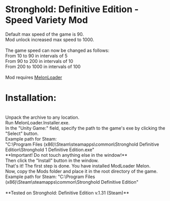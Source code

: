 # Stronghold: Definitive Edition - Speed Variety Mod <br />
Default max speed of the game is 90. <br />
Mod unlock increased max speed to 1000. <br />
<br />
The game speed can now be changed as follows: <br />
From 10 to 90 in intervals of 5 <br />
From 90 to 200 in intervals of 10 <br />
From 200 to 1000 in intervals of 100 <br />
<br />
Mod requires [MelonLoader](https://melonloader.b-cdn.net/MelonLoader.Installer.exe) <br />

# Installation: <br />
<br />
Unpack the archive to any location. <br />
Run MelonLoader.Installer.exe. <br />
In the "Unity Game:" field, specify the path to the game's exe by clicking the "Select" button. <br />
Example path for Steam: <br />
"C:\Program Files (x86)\Steam\steamapps\common\Stronghold Definitive Edition\Stronghold 1 Definitive Edition.exe" <br />
**Important! Do not touch anything else in the window!** <br />
Then click the "Install" button in the window. <br />
That's it! The first step is done. You have installed ModLoader Melon. <br />
Now, copy the Mods folder and place it in the root directory of the game. <br />
Example path for Steam: "C:\Program Files (x86)\Steam\steamapps\common\Stronghold Definitive Edition" <br />
<br />
**Tested on Stronghold: Definitive Edition v.1.31 (Steam)** <br />
